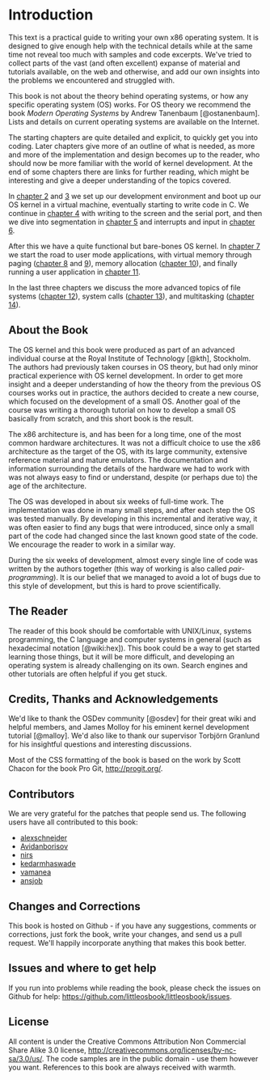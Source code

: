 # Introduction

This text is a practical guide to writing your own x86 operating system. It is
designed to give enough help with the technical details while at the same time not
reveal too much with samples and code excerpts. We've tried to collect
parts of the vast (and often excellent) expanse of material and tutorials
available, on the web and otherwise, and add our own insights into the problems
we encountered and struggled with.

This book is not about the theory behind operating systems, or how any specific
operating system (OS) works. For OS theory we recommend the book _Modern
Operating Systems_ by Andrew Tanenbaum [@ostanenbaum]. Lists and details on
current operating systems are available on the Internet.

The starting chapters are quite detailed and explicit, to quickly get you into
coding. Later chapters give more of an outline of what is needed, as more and
more of the implementation and design becomes up to the reader, who should now
be more familiar with the world of kernel development. At the end of some
chapters there are links for further reading, which might be interesting and
give a deeper understanding of the topics covered.

In [chapter 2](#first-steps) and [3](#getting-to-c) we set up our development
environment and boot up our OS kernel in a virtual machine, eventually starting
to write code in C. We continue in [chapter 4](#output) with writing to the
screen and the serial port, and then we dive into segmentation in [chapter
5](#segmentation) and interrupts and input in [chapter
6](#interrupts-and-input).

After this we have a quite functional but bare-bones OS kernel. In [chapter
7](#the-road-to-user-mode) we start the road to user mode applications, with
virtual memory through paging ([chapter
8](#a-short-introduction-to-virtual-memory) and [9](#paging)), memory
allocation ([chapter 10](#page-frame-allocation)), and finally running a user
application in [chapter 11](#user-mode).

In the last three chapters we discuss the more advanced topics of file systems
([chapter 12](#file-systems)), system calls ([chapter 13](#system-calls)), and
multitasking ([chapter 14](#multitasking)).

## About the Book

The OS kernel and this book were produced as part of an advanced individual
course at the Royal Institute of Technology [@kth], Stockholm.  The authors had
previously taken courses in OS theory, but had only minor practical experience
with OS kernel development.  In order to get more insight and a deeper
understanding of how the theory from the previous OS courses works out in
practice, the authors decided to create a new course, which focused on the
development of a small OS. Another goal of the course was writing a thorough
tutorial on how to develop a small OS basically from scratch, and this short
book is the result.

The x86 architecture is, and has been for a long time, one of the most common
hardware architectures. It was not a difficult choice to use the x86
architecture as the target of the OS, with its large community, extensive
reference material and mature emulators. The documentation and information
surrounding the details of the hardware we had to work with was not always easy
to find or understand, despite (or perhaps due to) the age of the architecture.

The OS was developed in about six weeks of full-time work. The implementation
was done in many small steps, and after each step the OS was tested manually.
By developing in this incremental and iterative way, it was often easier to
find any bugs that were introduced, since only a small part of the code had
changed since the last known good state of the code. We encourage the reader to
work in a similar way.

During the six weeks of development, almost every single line of code was
written by the authors together (this way of working is also called
_pair-programming_). It is our belief that we managed to avoid a lot of bugs
due to this style of development, but this is hard to prove scientifically.

## The Reader

The reader of this book should be comfortable with UNIX/Linux, systems
programming, the C language and computer systems in general (such as
hexadecimal notation [@wiki:hex]). This book could be a way to get started
learning those things, but it will be more difficult, and developing an
operating system is already challenging on its own. Search engines and other
tutorials are often helpful if you get stuck.

## Credits, Thanks and Acknowledgements

We'd like to thank the OSDev community [@osdev] for their great wiki and
helpful members, and James Molloy for his eminent kernel development tutorial
[@malloy]. We'd also like to thank our supervisor Torbjörn Granlund for his
insightful questions and interesting discussions.

Most of the CSS formatting of the book is based on the work by Scott Chacon for
the book Pro Git, <http://progit.org/>.

## Contributors
We are very grateful for the patches that people send us. The following users
have all contributed to this book:

- [alexschneider](https://github.com/alexschneider)
- [Avidanborisov](https://github.com/Avidanborisov)
- [nirs](https://github.com/nirs)
- [kedarmhaswade](https://github.com/kedarmhaswade)
- [vamanea](https://github.com/vamanea)
- [ansjob](https://github.com/ansjob)

## Changes and Corrections

This book is hosted on Github - if you have any suggestions, comments or
corrections, just fork the book, write your changes, and send us a pull
request. We'll happily incorporate anything that makes this book better.

## Issues and where to get help
If you run into problems while reading the book, please check the issues on
Github for help: <https://github.com/littleosbook/littleosbook/issues>.

## License

All content is under the Creative Commons Attribution Non Commercial Share
Alike 3.0 license, <http://creativecommons.org/licenses/by-nc-sa/3.0/us/>. The
code samples are in the public domain - use them however you want. References
to this book are always received with warmth.
